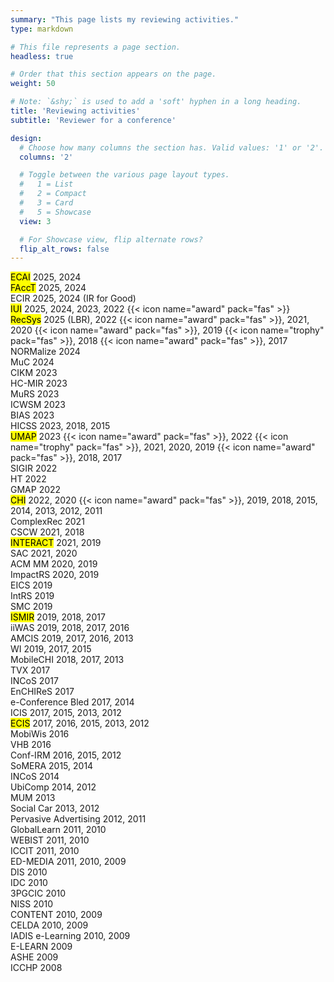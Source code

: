 ```yaml
---
summary: "This page lists my reviewing activities."
type: markdown

# This file represents a page section.
headless: true

# Order that this section appears on the page.
weight: 50

# Note: `&shy;` is used to add a 'soft' hyphen in a long heading.
title: 'Reviewing activities'
subtitle: 'Reviewer for a conference'

design:
  # Choose how many columns the section has. Valid values: '1' or '2'.
  columns: '2'

  # Toggle between the various page layout types.
  #   1 = List
  #   2 = Compact
  #   3 = Card
  #   5 = Showcase
  view: 3

  # For Showcase view, flip alternate rows?
  flip_alt_rows: false
---
```


<mark>ECAI</mark> 2025, 2024  
<mark>FAccT</mark> 2025, 2024  
ECIR 2025, 2024 (IR for Good)  
<mark>IUI</mark> 2025, 2024, 2023, 2022 {{< icon name="award" pack="fas" >}}  
<mark>RecSys</mark> 2025 (LBR), 2022 {{< icon name="award" pack="fas" >}}, 2021, 2020 {{< icon name="award" pack="fas" >}}, 2019 {{< icon name="trophy" pack="fas" >}}, 2018 {{< icon name="award" pack="fas" >}}, 2017  
NORMalize 2024  
MuC 2024  
CIKM 2023  
HC-MIR 2023  
MuRS 2023  
ICWSM 2023  
BIAS 2023  
HICSS 2023, 2018, 2015  
<mark>UMAP</mark> 2023 {{< icon name="award" pack="fas" >}}, 2022 {{< icon name="trophy" pack="fas" >}}, 2021, 2020, 2019 {{< icon name="award" pack="fas" >}}, 2018, 2017  
SIGIR 2022  
HT 2022  
GMAP 2022  
<mark>CHI</mark> 2022, 2020 {{< icon name="award" pack="fas" >}}, 2019, 2018, 2015, 2014, 2013, 2012, 2011   
ComplexRec 2021  
CSCW 2021, 2018  
<mark>INTERACT</mark> 2021, 2019  
SAC 2021, 2020  
ACM MM 2020, 2019  
ImpactRS 2020, 2019  
EICS 2019  
IntRS 2019  
SMC 2019  
<mark>ISMIR</mark> 2019, 2018, 2017  
iiWAS 2019, 2018, 2017, 2016  
AMCIS 2019, 2017, 2016, 2013  
WI 2019, 2017, 2015  
MobileCHI 2018, 2017, 2013  
TVX 2017  
INCoS 2017  
EnCHIReS 2017  
e-Conference Bled 2017, 2014  
ICIS 2017, 2015, 2013, 2012  
<mark>ECIS</mark> 2017, 2016, 2015, 2013, 2012  
MobiWis 2016  
VHB 2016  
Conf-IRM 2016, 2015, 2012  
SoMERA 2015, 2014  
INCoS 2014  
UbiComp 2014, 2012  
MUM 2013  
Social Car 2013, 2012  
Pervasive Advertising 2012, 2011  
GlobalLearn 2011, 2010  
WEBIST 2011, 2010  
ICCIT 2011, 2010  
ED-MEDIA 2011, 2010, 2009  
DIS 2010  
IDC 2010  
3PGCIC 2010  
NISS 2010  
CONTENT 2010, 2009  
CELDA 2010, 2009  
IADIS e-Learning 2010, 2009  
E-LEARN 2009  
ASHE 2009  
ICCHP 2008  
<!-- ICIS 2010  -->